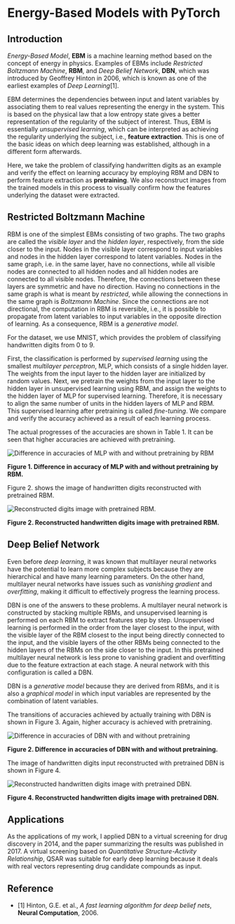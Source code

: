 # Energy-Based Models with PyTorch

## Introduction

*Energy-Based Model*, **EBM** is a machine learning method based on the concept of energy in physics. 
Examples of EBMs include *Restricted Boltzmann Machine*, **RBM**, and *Deep Belief Network*, **DBN**, 
which was introduced by Geoffrey Hinton in 2006, which is known as one of the earliest examples of *Deep Learning*[1].

EBM determines the dependencies between input and latent variables by associating them to real values representing the energy in the system. 
This is based on the physical law that a low entropy state gives a better representation of the regularity of the subject of interest.
Thus, EBM is essentially *unsupervised learning*, which can be interpreted as achieving the regularity underlying the subject, i.e., **feature extraction**. 
This is one of the basic ideas on which deep learning was established, although in a different form afterwards.

Here, we take the problem of classifying handwritten digits as an example and verify the effect on learning accuracy by employing RBM and DBN to perform feature extraction as **pretraining**.
We also reconstruct images from the trained models in this process to visually confirm how the features underlying the dataset were extracted.

## Restricted Boltzmann Machine

RBM is one of the simplest EBMs consisting of two graphs.
The two graphs are called the *visible layer* and the *hidden layer*, respectively, from the side closer to the input. 
Nodes in the visible layer correspond to input variables and nodes in the hidden layer correspond to latent variables. 
Nodes in the same graph, i.e. in the same layer, have no connections, while all visible nodes are connected to all hidden nodes and all hidden nodes are connected to all visible nodes. Therefore, the connections between these layers are symmetric and have no direction.
Having no connections in the same graph is what is meant by *restricted*, while allowing the connections in the same graph is *Boltzmann Machine*.
Since the connections are not directional, the computation in RBM is reversible, i.e., it is possible to propagate from latent variables to input variables in the opposite direction of learning. As a consequence, RBM is a *generative model*.

For the dataset, we use MNIST, which provides the problem of classifying handwritten digits from 0 to 9.

First, the classification is performed by *supervised learning* using the smallest *multilayer perceptron*, MLP, which consists of a single hidden layer. 
The weights from the input layer to the hidden layer are initialized by random values. 
Next, we pretrain the weights from the input layer to the hidden layer in unsupervised learning using RBM, 
and assign the weights to the hidden layer of MLP for supervised learning.
Therefore, it is necessary to align the same number of units in the hidden layers of MLP and RBM.
This supervised learning after pretraining is called *fine-tuning*.
We compare and verify the accuracy achieved as a result of each learning process.

The actual progresses of the accuracies are shown in Table 1. 
It can be seen that higher accuracies are achieved with pretraining.

![Difference in accuracies of MLP with and without pretraining by RBM](figure/RBM.jpg)

**Figure 1. Difference in accuracy of MLP with and without pretraining by RBM.**

Figure 2. shows the image of handwritten digits reconstructed with pretrained RBM.

![Reconstructed digits image with pretrained RBM.](figure/RBM_digits.jpg)

**Figure 2. Reconstructed handwritten digits image with pretrained RBM.**

## Deep Belief Network

Even before *deep learning*, it was known that multilayer neural networks have the potential to learn more complex subjects because they are hierarchical and have many learning parameters. 
On the other hand, multilayer neural networks have issues such as *vanishing gradient* and *overfitting*, making it difficult to effectively progress the learning process.

DBN is one of the answers to these problems. A multilayer neural network is constructed by stacking multiple RBMs, 
and unsupervised learning is performed on each RBM to extract features step by step.
Unsupervised learning is performed in the order from the layer closest to the input, with the visible layer of the RBM closest to the input being directly connected to the input, and the visible layers of the other RBMs being connected to the hidden layers of the RBMs on the side closer to the input.
In this pretrained multilayer neural network is less prone to vanishing gradient and overfitting due to the feature extraction at each stage.
A neural network with this configuration is called a DBN.

DBN is a *generative model* because they are derived from RBMs, and it is also a *graphical model* in which input variables are represented by the combination of latent variables.

The transitions of accuracies achieved by actually training with DBN is shown in Figure 3.
Again, higher accuracy is achieved with pretraining.

![Difference in accuracies of DBN with and without pretraining](figure/DBN.jpg)

**Figure 2. Difference in accuracies of DBN with and without pretraining.**

The image of handwritten digits input reconstructed with pretrained DBN is shown in Figure 4.

![Reconstructed handwritten digits image with pretrained DBN.](figure/DBN_digits.jpg)

**Figure 4. Reconstructed handwritten digits image with pretrained DBN.**

## Applications

As the applications of my work, I applied DBN to a virtual screening for drug discovery in 2014, 
and the paper summarizing the results was published in 2017.
A virtual screening based on *Quantitative Structure-Activity Relationship*, QSAR was suitable for early deep learning because it deals with real vectors representing drug candidate compounds as input.

## Reference

- [1] Hinton, G.E. et al., *A fast learning algorithm for deep belief nets*, **Neural Computation**, 2006.
